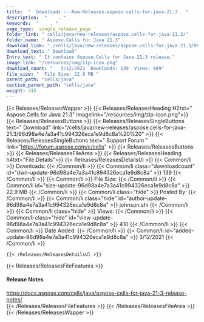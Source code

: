 ```yaml
---
title:  "  Downloads ---New-Releases-aspose.cells-for-java-21.3 . " 
description:  "    . " 
keywords:  "    . " 
page_type:  single_release_page
folder_link: " cells/java/new-releases/aspose.cells-for-java-21.3/"
folder_name: " Aspose.Cells for Java 21.3"
download_link: " /cells/java/new-releases/aspose.cells-for-java-21.3/96d98a4e7a3a41c994326eca1e9d8c8a"
download_text: " Download"
Intro_text: " It contains Aspose.Cells for Java 21.3 release."
image_link: "/resources/img/zip-icon.png"
download_count: "   3/12/2021  Downloads: 139  Views: 409"
file_size: "  File Size: 22.9 MB "
parent_path: "cells/java"
section_parent_path: "cells/java"
weight: 315
---
```


{{< Releases/ReleasesWapper >}}
  {{< Releases/ReleasesHeading H2txt=" Aspose.Cells for Java 21.3" imagelink="/resources/img/zip-icon.png">}}
  {{< Releases/ReleasesButtons >}}
    {{< Releases/ReleasesSingleButtons text=" Download" link="/cells/java/new-releases/aspose.cells-for-java-21.3/96d98a4e7a3a41c994326eca1e9d8c8a%20%20" >}}
    {{< Releases/ReleasesSingleButtons text=" Support Forum " link="https://forum.aspose.com/c/cells" >}}
  {{< Releases/ReleasesButtons >}}
  {{< Releases/ReleasesFileArea >}}
    {{< Releases/ReleasesHeading h4txt="File Details">}}
    {{< Releases/ReleasesDetailsUl >}}
            {{< Common/li  >}} Downloads: {{< /Common/li >}} 
      {{< Common/li class="downloadcount" id="dwn-update-96d98a4e7a3a41c994326eca1e9d8c8a" >}} 139 {{< /Common/li >}} 
      {{< Common/li  >}} File Size: {{< /Common/li >}} 
      {{< Common/li id="size-update-96d98a4e7a3a41c994326eca1e9d8c8a" >}} 22.9 MB {{< /Common/li >}} 
      {{< Common/li  class="hide" >}} Posted By: {{< /Common/li >}} 
      {{< Common/li class="hide" id="author-update-96d98a4e7a3a41c994326eca1e9d8c8a" >}} johnson.shi {{< /Common/li >}} 
      {{< Common/li class="hide"  >}} Views: {{< /Common/li >}} 
      {{< Common/li class="hide" id="view-update-96d98a4e7a3a41c994326eca1e9d8c8a" >}} 410 {{< /Common/li >}} 
      {{< Common/li  >}} Date Added: {{< /Common/li >}} 
      {{< Common/li id="added-update-96d98a4e7a3a41c994326eca1e9d8c8a" >}} 3/12/2021 {{< /Common/li >}} 

    {{< /Releases/ReleasesDetailsUl >}}

  {{< Releases/ReleasesFileFeatures >}}
      <h4>Release Notes</h4><div><a href="https://docs.aspose.com/cells/java/aspose-cells-for-java-21-3-release-notes/">https://docs.aspose.com/cells/java/aspose-cells-for-java-21-3-release-notes/</a></div>
  {{< /Releases/ReleasesFileFeatures >}}
 {{< /Releases/ReleasesFileArea >}}
{{< /Releases/ReleasesWapper >}}


